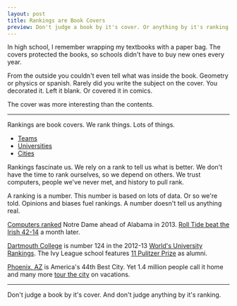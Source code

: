 ```yaml
---
layout: post
title: Rankings are Book Covers
preview: Don't judge a book by it's cover. Or anything by it's ranking.
---
```


In high school, I remember wrapping my textbooks with a paper bag. The covers protected the books, so schools didn't have to buy new ones every year. 

From the outside you couldn't even tell what was inside the book. Geometry or physics or spanish. Rarely did you write the subject on the cover. You decorated it. Left it blank. Or covered it in comics. 

The cover was more interesting than the contents.

* * *

Rankings are book covers. We rank things. Lots of things. 

* [Teams](http://www.bcsfootball.org/) 
* [Universities](http://www.timeshighereducation.co.uk/world-university-rankings/2012-13/world-ranking) 
* [Cities](http://images.businessweek.com/slideshows/2012-09-26/americas-50-best-cities#slide1)

Rankings fascinate us. We rely on a rank to tell us what is better. We don't have the time to rank ourselves, so we depend on others. We trust computers, people we've never met, and history to pull rank.

A ranking is a number. This number is based on lots of data. Or so we're told. Opinions and biases fuel rankings. A number doesn't tell us anything real.

[Computers ranked](http://www.bcsfootball.org/) Notre Dame ahead of Alabama in 2013. [Roll Tide beat the Irish 42-14](http://articles.chicagotribune.com/2013-01-08/sports/ct-spt-0108-bcs-notre-dame-alabama--20130108_1_bcs-title-eddie-lacy-alabama) a month later.

[Dartmouth College](http://www.timeshighereducation.co.uk/world-university-rankings/2012-13/world-ranking/institution/dartmouth-college) is number 124 in the 2012-13 [World's University Rankings](http://www.timeshighereducation.co.uk/world-university-rankings/2012-13/world-ranking). The Ivy League school features [11 Pulitzer Prize](http://en.wikipedia.org/wiki/List_of_Dartmouth_College_alumni#Pulitzer_Prize_winners) as alumni.

[Phoenix, AZ](http://images.businessweek.com/slideshows/2012-09-26/americas-50-best-cities#slide8) is America's 44th Best City. Yet 1.4 million people call it home and many more [tour the city](http://www.visitphoenix.com/index.aspx) on vacations.

* * * 

Don't judge a book by it's cover. And don't judge anything by it's ranking.
